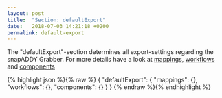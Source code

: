 ```yaml
---
layout: post
title:  "Section: defaultExport"
date:   2018-07-03 14:21:18 +0200
permalink: default-export
---
```


The "defaultExport"-section determines all export-settings regarding the snapADDY Grabber.
For more details have a look at [mappings](), [workflows]() and [components]()

{% highlight json %}{% raw %}
{
      "defaultExport": {
            "mappings": {},
            "workflows": {},
            "components": {}
        }
  }
{% endraw %}{% endhighlight %}

